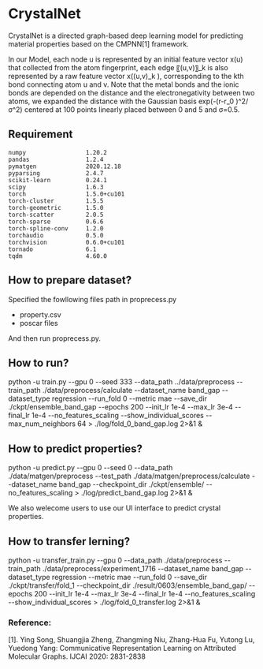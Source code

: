 # CrystalNet
CrystalNet is a directed graph-based deep learning model for predicting material properties based on the CMPNN[1] framework. 

In our Model, each node u is represented by an initial feature vector x(u) that collected from the atom fingerprint, each edge 〖(u,v)〗_k is also represented by a raw feature vector x((u,v)_k ), corresponding to the kth bond connecting atom u and v. Note that the metal bonds and the ionic bonds are depended on the distance and the electronegativity between two atoms, we expanded the distance with the Gaussian basis exp⁡(-(r-r_0 )^2/σ^2) centered at 100 points linearly placed between 0 and 5 and σ=0.5. 

## Requirement
```
numpy                 1.20.2
pandas                1.2.4
pymatgen              2020.12.18
pyparsing             2.4.7
scikit-learn          0.24.1
scipy                 1.6.3
torch                 1.5.0+cu101
torch-cluster         1.5.5
torch-geometric       1.5.0
torch-scatter         2.0.5
torch-sparse          0.6.6
torch-spline-conv     1.2.0
torchaudio            0.5.0
torchvision           0.6.0+cu101
tornado               6.1
tqdm                  4.60.0
```

## How to prepare dataset?
Specified the fowllowing files path in proprecess.py
- property.csv
- poscar files

And then run proprecess.py.
## How to run?
python -u train.py --gpu 0 --seed 333 --data_path ../data/preprocess --train_path ./data/preprocess/calculate --dataset_name band_gap --dataset_type regression --run_fold 0 --metric mae --save_dir ./ckpt/ensemble_band_gap --epochs 200 --init_lr 1e-4 --max_lr 3e-4 --final_lr 1e-4 --no_features_scaling --show_individual_scores --max_num_neighbors 64  > ./log/fold_0_band_gap.log 2>&1 &

## How to predict properties?
python -u predict.py --gpu 0 --seed 0 --data_path ./data/matgen/preprocess --test_path ./data/matgen/preprocess/calculate --dataset_name band_gap --checkpoint_dir ./ckpt/ensemble/ --no_features_scaling > ./log/predict_band_gap.log 2>&1 &

We also welecome users to use our UI interface to predict crystal properties.

## How to transfer lerning?
python -u transfer_train.py --gpu 0 --data_path ./data/preprocess --train_path ./data/preprocess/experiment_1716 --dataset_name band_gap --dataset_type regression --metric mae --run_fold 0 --save_dir ./ckpt/transfer/fold_1 --checkpoint_dir ./result/0603/ensemble_band_gap/ --epochs 200 --init_lr 1e-4 --max_lr 3e-4 --final_lr 1e-4 --no_features_scaling --show_individual_scores > ./log/fold_0_transfer.log 2>&1 &


### Reference:
[1]. Ying Song, Shuangjia Zheng, Zhangming Niu, Zhang-Hua Fu, Yutong Lu, Yuedong Yang: Communicative Representation Learning on Attributed Molecular Graphs. IJCAI 2020: 2831-2838


